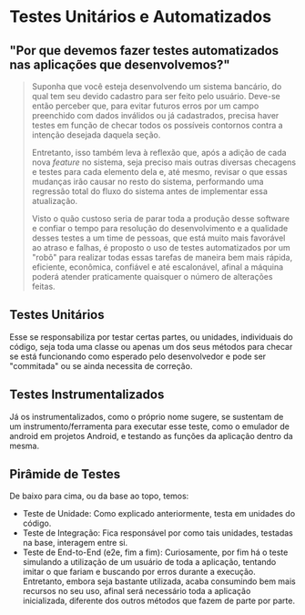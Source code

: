 # Testes Unitários e Automatizados

## **"Por que devemos fazer testes automatizados nas aplicações que desenvolvemos?"**

> Suponha que você esteja desenvolvendo um sistema bancário, do qual tem seu devido cadastro para ser feito pelo usuário. Deve-se então perceber que, para evitar futuros erros por um campo preenchido com dados inválidos ou já cadastrados, precisa haver testes em função de checar todos os possíveis contornos contra a intenção desejada daquela seção.
> 
> Entretanto, isso também leva à reflexão que, após a adição de cada nova *feature* no sistema, seja preciso mais outras diversas checagens e testes para cada elemento dela e, até mesmo, revisar o que essas mudanças irão causar no resto do sistema, performando uma regressão total do fluxo do sistema antes de implementar essa atualização.
> 
> Visto o quão custoso seria de parar toda a produção desse software e confiar o tempo para resolução do desenvolvimento e a qualidade desses testes a um time de pessoas, que está muito mais favorável ao atraso e falhas, é proposto o uso de testes automatizados por um "robô" para realizar todas essas tarefas de maneira bem mais rápida, eficiente, econômica, confiável e até escalonável, afinal a máquina poderá atender praticamente quaisquer o número de alterações feitas.

## **Testes Unitários**

Esse se responsabiliza por testar certas partes, ou unidades, individuais do código, seja toda uma classe ou apenas um dos seus métodos para checar se está funcionando como esperado pelo desenvolvedor e pode ser "commitada" ou se ainda necessita de correção.

## **Testes Instrumentalizados**

Já os instrumentalizados, como o próprio nome sugere, se sustentam de um instrumento/ferramenta para executar esse teste, como o emulador de android em projetos Android, e testando as funções da aplicação dentro da mesma.

## **Pirâmide de Testes**

De baixo para cima, ou da base ao topo, temos:
- Teste de Unidade: Como explicado anteriormente, testa em unidades do código.
- Teste de Integração: Fica responsável por como tais unidades, testadas na base, interagem entre si.
- Teste de End-to-End (e2e, fim a fim): Curiosamente, por fim há o teste simulando a utilização de um usuário de toda a aplicação, tentando imitar o que fariam e buscando por erros durante a execução. Entretanto, embora seja bastante utilizada, acaba consumindo bem mais recursos no seu uso, afinal será necessário toda a aplicação inicializada, diferente dos outros métodos que fazem de parte por parte.